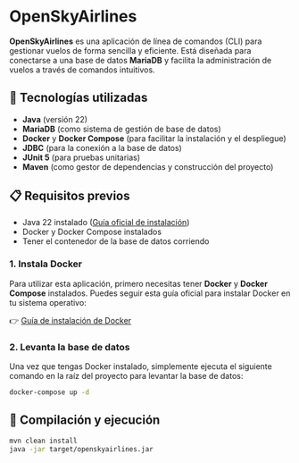 # OpenSkyAirlines

**OpenSkyAirlines** es una aplicación de línea de comandos (CLI) para gestionar vuelos de forma sencilla y eficiente. Está diseñada para conectarse a una base de datos **MariaDB** y facilita la administración de vuelos a través de comandos intuitivos.

## 🧰 Tecnologías utilizadas

- **Java** (versión 22)
- **MariaDB** (como sistema de gestión de base de datos)
- **Docker** y **Docker Compose** (para facilitar la instalación y el despliegue)
- **JDBC** (para la conexión a la base de datos)
- **JUnit 5** (para pruebas unitarias)
- **Maven** (como gestor de dependencias y construcción del proyecto)


## 📋 Requisitos previos

- Java 22 instalado ([Guía oficial de instalación](https://jdk.java.net/22/))
- Docker y Docker Compose instalados
- Tener el contenedor de la base de datos corriendo

### 1. Instala Docker

Para utilizar esta aplicación, primero necesitas tener **Docker** y **Docker Compose** instalados. Puedes seguir esta guía oficial para instalar Docker en tu sistema operativo:

👉 [Guía de instalación de Docker](https://docs.docker.com/get-docker/)

### 2. Levanta la base de datos

Una vez que tengas Docker instalado, simplemente ejecuta el siguiente comando en la raíz del proyecto para levantar la base de datos:

```bash
docker-compose up -d
```


## 🧪 Compilación y ejecución

```bash
mvn clean install
java -jar target/openskyairlines.jar
```